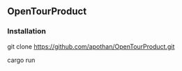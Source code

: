 ## OpenTourProduct

### Installation

git clone https://github.com/apothan/OpenTourProduct.git

cargo run
